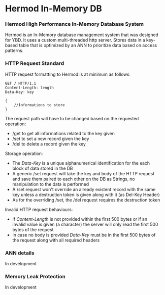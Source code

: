 # Hermod In-Memory DB

### Hermod High Performance In-Memory Database System

Hermod is an In-Memory database management system that was designed for YBD. It uses a custom multi-threaded http server. Stores data in a key-based table that is optimized by an ANN to prioritize data based on access patterns.

### HTTP Request Standard

HTTP request formatting to Hermod is at minimum as follows:  
```
GET / HTTP/1.1
Content-Length: length
Data-Key: key

{
    //Informations to store
}
```
The request path will have to be changed based on the requested operation:  
- /get to get all informations related to the key given
- /set to set a new record given the key
- /del to delete a record given the key

Storage operation:  
- The *Data-Key* is a unique alphanumerical identification for the each block of data stored in the DB
- A generic /set request will take the key and body of the HTTP request and save them paired to each other on the DB as Strings, no manipulation to the data is performed
- A /set request won't override an already existent record with the same key unless a destruction token is given along with it (as Del-Key Header)
- As for the overriding /set, the /del request requires the destruction token

Invalid HTTP request behaviours:  
- If *Content-Length* is not provided within the first 500 bytes or if an invalid value is given (a character) the server will only read the first 500 bytes of the request
- In case no body is provided *Data-Key* must be in the first 500 bytes of the request along with all required headers

### ANN details

In development

### Memory Leak Protection

In development